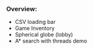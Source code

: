 ### Overview:

- CSV loading bar
- Game Inventory
- Spherical globe (lobby)
- A* search with threads demo
